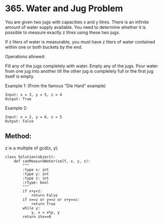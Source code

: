 # 365. Water and Jug Problem

You are given two jugs with capacities x and y litres. There is an infinite amount of water supply available. You need to determine whether it is possible to measure exactly z litres using these two jugs.

If z liters of water is measurable, you must have z liters of water contained within one or both buckets by the end.

Operations allowed:

Fill any of the jugs completely with water.
Empty any of the jugs.
Pour water from one jug into another till the other jug is completely full or the first jug itself is empty.

Example 1: (From the famous "Die Hard" example)

    Input: x = 3, y = 5, z = 4
    Output: True

Example 2:

    Input: x = 2, y = 6, z = 5
    Output: False
    
## Method:

z is a multiple of gcd(x, y):

    class Solution(object):
        def canMeasureWater(self, x, y, z):
            """
            :type x: int
            :type y: int
            :type z: int
            :rtype: bool
            """
            if x+y<z:
                return False
            if x==z or y==z or x+y==z:
                return True
            while y:
                y, x = x%y, y
            return z%x==0
